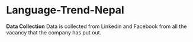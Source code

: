 # Language-Trend-Nepal

**Data Collection**
Data is collected from Linkedin and Facebook from all the vacancy that the company has put out.
